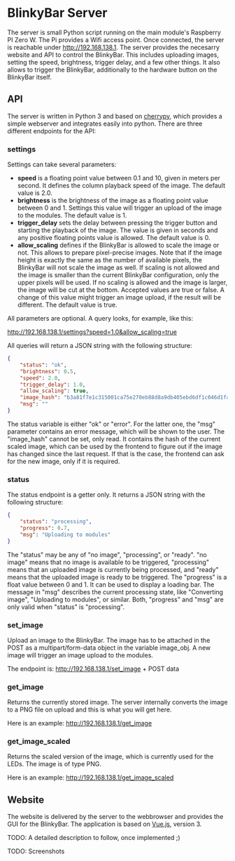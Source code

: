 # BlinkyBar Server
The server is small Python script running on the main module's Raspberry PI Zero W. The Pi provides a Wifi access point. Once connected, the server is reachable under http://192.168.138.1. The server provides the necesarry website and API to control the BlinkyBar. This includes uploading images, setting the speed, brightness, trigger delay, and a few other things. It also allows to trigger the BlinkyBar, additionally to the hardware button on the BlinkyBar itself.

## API
The server is written in Python 3 and based on [cherrypy](cherrypy.org), which provides a simple webserver and integrates easily into python. There are three different endpoints for the API:

### settings
Settings can take several parameters:

- **speed** is a floating point value between 0.1 and 10, given in meters per second. It defines the column playback speed of the image. The default value is 2.0.
- **brightness** is the brightness of the image as a floating point value between 0 and 1. Settings this value will trigger an upload of the image to the modules. The default value is 1.
- **trigger_delay** sets the delay between pressing the trigger button and starting the playback of the image. The value is given in seconds and any positive floating points value is allowed. The default value is 0.
- **allow_scaling** defines if the BlinkyBar is allowed to scale the image or not. This allows to prepare pixel-precise images. Note that if the image height is exactly the same as the number of available pixels, the BlinkyBar will not scale the image as well. If scaling is not allowed and the image is smaller than the current BlinkyBar configuration, only the upper pixels will be used. If no scaling is allowed and the image is larger, the image will be cut at the bottom. Accepted values are true or false. A change of this value might trigger an image upload, if the result will be different. The default value is true.

All parameters are optional. A query looks, for example, like this:

http://192.168.138.1/settings?speed=1.0&allow_scaling=true

All queries will return a JSON string with the following structure:
```json
{
    "status": "ok",
    "brightness": 0.5,
    "speed": 2.0,
    "trigger_delay": 1.0,
    "allow_scaling": true,
    "image_hash": "b3a81f7e1c315001ca75e270eb88d8a9db405ebd6df1c046d1fa4978c0a6779b",
    "msg": ""
}
```

The status variable is either "ok" or "error". For the latter one, the "msg" parameter contains an error message, which will be shown to the user. The "image_hash" cannot be set, only read. It contains the hash of the current scaled image, which can be used by the frontend to figure out if the image has changed since the last request. If that is the case, the frontend can ask for the new image, only if it is required.

### status
The status endpoint is a getter only. It returns a JSON string with the following structure:
```json
{
    "status": "processing",
    "progress": 0.7,
    "msg": "Uploading to modules"
}
```
The "status" may be any of "no image", "processing", or "ready". "no image" means that no image is available to be triggered, "processing" means that an uploaded image is currently being processed, and "ready" means that the uploaded image is ready to be triggered.
The "progress" is a float value between 0 and 1. It can be used to display a loading bar. The message in "msg" describes the current processing state, like "Converting image", "Uploading to modules", or similar. Both, "progress" and "msg" are only valid when "status" is "processing".


### set_image
Upload an image to the BlinkyBar. The image has to be attached in the POST as a multipart/form-data object in the variable image_obj. A new image will trigger an image upload to the modules.

The endpoint is: http://192.168.138.1/set_image + POST data


### get_image
Returns the currently stored image. The server internally converts the image to a PNG file on upload and this is what you will get here.

Here is an example: http://192.168.138.1/get_image

### get_image_scaled
Returns the scaled version of the image, which is currently used for the LEDs. The image is of type PNG.

Here is an example: http://192.168.138.1/get_image_scaled

## Website
The website is delivered by the server to the webbrowser and provides the GUI for the BlinkyBar. The application is based on [Vue.js](https://vuejs.org/), version 3.

TODO: A detailed description to follow, once implemented ;)

TODO: Screenshots
